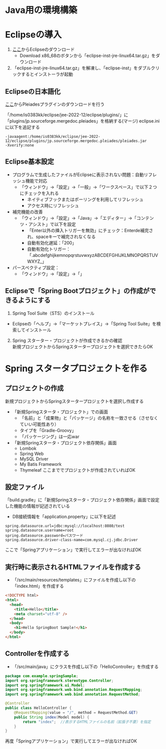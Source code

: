 # Java用の環境構築

# Eclipseの導入  
1. [ここ](http://www.eclipse.org/downloads/)からEclipseのダウンロード  
    - Download x86_68のボタンから「eclipse-inst-jre-linux64.tar.gz」をダウンロード
2. 「eclipse-inst-jre-linux64.tar.gz」を解凍し、「eclipse-inst」をダブルクリックするとインストーラが起動 

## Eclipseの日本語化
[ここ](https://mergedoc.osdn.jp/)からPleiadesプラグインのダウンロードを行う  

「/home/is0383kk/eclipse/jee-2022-12/eclipse/plugins/」に「plugins/jp.sourceforge.mergedoc.pleiades」を格納する(マージ)
eclipse.iniに以下を追記する

```
-javaagent:/home/is0383kk/eclipse/jee-2022-12/eclipse/plugins/jp.sourceforge.mergedoc.pleiades/pleiades.jar
-Xverify:none
```

## Eclipse基本設定
- プログラムで生成したファイルがEclipseに表示されない問題：自動リフレッシュ機能で対応
    - 「ウィンドウ」->「設定」->「一般」->「ワークスペース」で以下２つにチェックを入れる    
        - ネイティブフックまたはポーリングを利用してリフレッシュ  
        - アクセス時にリフレッシュ  
- 補完機能の改善
    - 「ウィンドウ」->「設定」->「Java」->「エディター」->「コンテンツ・アシスト」で以下を設定
        - 「Enter以外の挿入トリガーを無効」にチェック：Enterde補完され、spaceキーで補完されなくなる 
        - 自動有効化遅延：「200」
        - 自動有効化トリガー：「.abcdefghijkemnopqrstuvwxyzABCDEFGHIJKLMNOPQRSTUVWXYZ_」
- パースペクティブ設定：
    - 「ウィンドウ」->「設定」->「」

## Eclipseで「Spring Bootプロジェクト」の作成ができるようにする  
1. Spring Tool Suite（STS）のインストール  
  - Eclipseの「ヘルプ」->「マーケットプレイス」->「Spring Tool Suite」を検索してインストール  
2. Spring スターター・プロジェクトが作成できるかの確認  
新規プロジェクトからSpringスタータープロジェクトを選択できたらOK

# Spring スタータプロジェクトを作る
## プロジェクトの作成
新規プロジェクトからSpringスタータープロジェクトを選択し作成する  
- 「新規Springスタータ・プロジェクト」での画面
  - 「名前」と「成果物」と「パッケージ」の名称を一致させる（させなくていい可能性あり）
  - タイプを「Gradle-Groovy」
  - 「パッケージング」は一応war
- 「新規Springスタータ・プロジェクト依存関係」画面
  - Lombok
  - Spring Web
  - MySQL Driver
  - My Batis Framework
  - Thymeleaf
ここまででプロジェクトが作成されていればOK  

## 設定ファイル
「build.gradle」に「新規Springスタータ・プロジェクト依存関係」画面で設定した機能の情報が記述されている  
- DB接続情報を「application.property」に以下を記述
```
spring.datasource.url=jdbc:mysql://localhost:8080/test
spring.datasource.username=root
spring.datasource.password=パスワード
spring.datasource.driver-class-name=com.mysql.cj.jdbc.Driver
```
ここで「Springアプリケーション」で実行してエラーが出なければOK  

## 実行時に表示されるHTMLファイルを作成する  
- 「/src/main/resources/templates」にファイルを作成し以下の「index.html」を作成する  
```html
<!DOCTYPE html>
<html>
  <head>
    <title>Hello</title>
    <meta charset="utf-8" />
  </head>
  <body>
    <h1>Hello SpringBoot Sample!</h1>
  </body>
</html>

```
## Controllerを作成する  
- 「/src/main/java」にクラスを作成し以下の「HelloController」を作成する  
```java
package com.example.springSample;
import org.springframework.stereotype.Controller;
import org.springframework.ui.Model;
import org.springframework.web.bind.annotation.RequestMapping;
import org.springframework.web.bind.annotation.RequestMethod;

@Controller
public class HelloController {
    @RequestMapping(value = "/", method = RequestMethod.GET)
    public String index(Model model) {
        return "index";  //表示するHTMLファイルの名前（拡張子不要）を指定
    }       
}
```
再度「Springアプリケーション」で実行してエラーが出なければOK 
